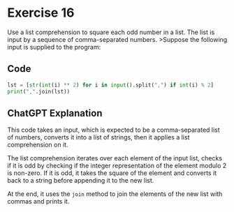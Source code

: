 # Exercise 16

Use a list comprehension to square each odd number in a list. The list is input by a sequence of comma-separated numbers. >Suppose the following input is supplied to the program:

## Code
```python
lst = [str(int(i) ** 2) for i in input().split(",") if int(i) % 2]
print(",".join(lst))
```

## ChatGPT Explanation

This code takes an input, which is expected to be a comma-separated list of numbers, converts it into a list of strings, then it applies a list comprehension on it.

The list comprehension iterates over each element of the input list, checks if it is odd by checking if the integer representation of the element modulo 2 is non-zero. If it is odd, it takes the square of the element and converts it back to a string before appending it to the new list.

At the end, it uses the `join` method to join the elements of the new list with commas and prints it.